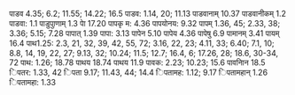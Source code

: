 पाडव 4.35; 6.2; 11.55; 14.22; 16.5 पाडव: 1.14, 20; 11.13 पाडवानाम् 10.37 पाडवानीकम् 1.2 पाडवा: 1.1 पाडुपुाणाम् 1.3 पाे 17.20 पापकृ म: 4.36 पापयोनय: 9.32 पापम् 1.36, 45; 2.33, 38; 3.36; 5.15; 7.28 पापात् 1.39 पापा: 3.13 पापेन 5.10 पापेय 4.36 पापेषु 6.9 पामानम् 3.41 पायम् 16.4 पाथ1.25: 2.3, 21, 32, 39, 42, 55, 72; 3.16, 22, 23; 4.11, 33; 6.40; 7.1, 10; 8.8, 14, 19, 22, 27; 9.13, 32; 10.24; 11.5; 12.7; 16.4, 6; 17.26, 28; 18.6, 30-34, 72 पाथ: 1.26; 18.78 पाथय 18.74 पाथय 11.9 पावक: 2.23; 10.23; 15.6 पावनािन 18.5 िपतर: 1.33, 42 िपता 9.17; 11.43, 44; 14.4 िपतामह: 1.12; 9.17 िपतामहान् 1.26 िपतामहा: 1.33